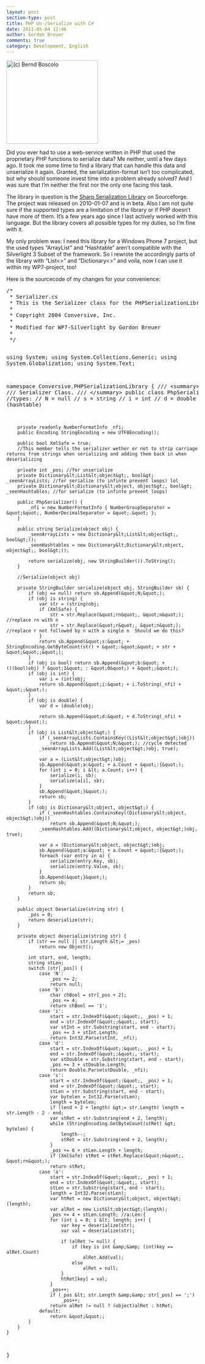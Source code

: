 ```yaml
---
layout: post
section-type: post
title: PHP Un-/Serialize with C#
date: 2011-05-04 12:46
author: Gordon Breuer
comments: true
category: Development, English
---
```

<p class="hide"><img style="background-image: none; border-right-width: 0px; padding-left: 0px; padding-right: 0px; display: inline; border-top-width: 0px; border-bottom-width: 0px; border-left-width: 0px; padding-top: 0px" border="0" alt="(c) Bernd Boscolo" src="http://anheledirwp.blob.core.windows.net/wordpress/2011/05/aboutpixel.de-Netzwerk-10-Bernd-Boscolo.jpg" width="240" height="218" /></p>  <p>Did you ever had to use a web-service written in PHP that used the proprietary PHP functions to serialize data? Me neither, until a few days ago. It took me some time to find a library that can handle this data and unserialize it again. Granted, the serialization-format isn’t too complicated, but why should someone invest time into a problem already solved? And I was sure that I’m neither the first nor the only one facing this task.</p>  <p>The library in question is the <a href="http://csphpserial.sourceforge.net/">Sharp Serialization Library</a> on Sourceforge. The project was released on 2010-01-07 and is in beta. Also I am not quite sure if the supported types are a limitation of the library or if PHP doesn’t have more of them. It’s a few years ago since I last actively worked with this language. But the library covers all possible types for my duties, so I’m fine with it.</p>  <p>My only problem was: I need this library for a Windows Phone 7 project, but the used types “ArrayList” and “Hashtable” aren’t compatible with the Silverlight 3 Subset of the framework. So I rewrote the accordingly parts of the library with “List&lt;&gt;” and “Dictionary&lt;&gt;” and voíla, now I can use it within my WP7-project, too!</p>  <p>Here is the sourcecode of my changes for your convenience:</p>  <pre class="brush: csharp;">/*
 * Serializer.cs
 * This is the Serializer class for the PHPSerializationLibrary
 *  
 * Copyright 2004 Conversive, Inc.
 * 
 * Modified for WP7-Silverlight by Gordon Breuer
 *
 */

using System;
using System.Collections.Generic;
using System.Globalization;
using System.Text;

namespace Conversive.PHPSerializationLibrary {
    /// &lt;summary&gt;
    /// Serializer Class.
    /// &lt;/summary&gt;
    public class PhpSerializer {
        //types:
        // N = null
        // s = string
        // i = int
        // d = double
        // a = array (hashtable)

        private readonly NumberFormatInfo _nfi;
        public Encoding StringEncoding = new UTF8Encoding();

        public bool XmlSafe = true;
        //This member tells the serializer wether or not to strip carriage returns from strings when serializing and adding them back in when deserializing

        private int _pos; //for unserialize
        private Dictionary&lt;List&lt;object&gt;, bool&gt; _seenArrayLists; //for serialize (to infinte prevent loops) lol
        private Dictionary&lt;Dictionary&lt;object, object&gt;, bool&gt; _seenHashtables; //for serialize (to infinte prevent loops)

        public PhpSerializer() {
            _nfi = new NumberFormatInfo { NumberGroupSeparator = &quot;&quot;, NumberDecimalSeparator = &quot;.&quot; };
        }

        public string Serialize(object obj) {
            _seenArrayLists = new Dictionary&lt;List&lt;object&gt;, bool&gt;();
            _seenHashtables = new Dictionary&lt;Dictionary&lt;object, object&gt;, bool&gt;();

            return serialize(obj, new StringBuilder()).ToString();
        }

        //Serialize(object obj)

        private StringBuilder serialize(object obj, StringBuilder sb) {
            if (obj == null) return sb.Append(&quot;N;&quot;);
            if (obj is string) {
                var str = (string)obj;
                if (XmlSafe) {
                    str = str.Replace(&quot;rn&quot;, &quot;n&quot;); //replace rn with n
                    str = str.Replace(&quot;r&quot;, &quot;n&quot;); //replace r not followed by n with a single n  Should we do this?
                }
                return sb.Append(&quot;s:&quot; + StringEncoding.GetByteCount(str) + &quot;:&quot;&quot; + str + &quot;&quot;;&quot;);
            }
            if (obj is bool) return sb.Append(&quot;b:&quot; + (((bool)obj) ? &quot;1&quot; : &quot;0&quot;) + &quot;;&quot;);
            if (obj is int) {
                var i = (int)obj;
                return sb.Append(&quot;i:&quot; + i.ToString(_nfi) + &quot;;&quot;);
            }
            if (obj is double) {
                var d = (double)obj;

                return sb.Append(&quot;d:&quot; + d.ToString(_nfi) + &quot;;&quot;);
            }
            if (obj is List&lt;object&gt;) {
                if (_seenArrayLists.ContainsKey((List&lt;object&gt;)obj))
                    return sb.Append(&quot;N;&quot;); //cycle detected
                _seenArrayLists.Add((List&lt;object&gt;)obj, true);

                var a = (List&lt;object&gt;)obj;
                sb.Append(&quot;a:&quot; + a.Count + &quot;:{&quot;);
                for (int i = 0; i &lt; a.Count; i++) {
                    serialize(i, sb);
                    serialize(a[i], sb);
                }
                sb.Append(&quot;}&quot;);
                return sb;
            }
            if (obj is Dictionary&lt;object, object&gt;) {
                if (_seenHashtables.ContainsKey((Dictionary&lt;object, object&gt;)obj))
                    return sb.Append(&quot;N;&quot;);
                _seenHashtables.Add((Dictionary&lt;object, object&gt;)obj, true);

                var a = (Dictionary&lt;object, object&gt;)obj;
                sb.Append(&quot;a:&quot; + a.Count + &quot;:{&quot;);
                foreach (var entry in a) {
                    serialize(entry.Key, sb);
                    serialize(entry.Value, sb);
                }
                sb.Append(&quot;}&quot;);
                return sb;
            }
            return sb;
        }

        public object Deserialize(string str) {
            _pos = 0;
            return deserialize(str);
        }

        private object deserialize(string str) {
            if (str == null || str.Length &lt;= _pos)
                return new Object();

            int start, end, length;
            string stLen;
            switch (str[_pos]) {
                case 'N':
                    _pos += 2;
                    return null;
                case 'b':
                    char chBool = str[_pos + 2];
                    _pos += 4;
                    return chBool == '1';
                case 'i':
                    start = str.IndexOf(&quot;:&quot;, _pos) + 1;
                    end = str.IndexOf(&quot;;&quot;, start);
                    var stInt = str.Substring(start, end - start);
                    _pos += 3 + stInt.Length;
                    return Int32.Parse(stInt, _nfi);
                case 'd':
                    start = str.IndexOf(&quot;:&quot;, _pos) + 1;
                    end = str.IndexOf(&quot;;&quot;, start);
                    var stDouble = str.Substring(start, end - start);
                    _pos += 3 + stDouble.Length;
                    return Double.Parse(stDouble, _nfi);
                case 's':
                    start = str.IndexOf(&quot;:&quot;, _pos) + 1;
                    end = str.IndexOf(&quot;:&quot;, start);
                    stLen = str.Substring(start, end - start);
                    var bytelen = Int32.Parse(stLen);
                    length = bytelen;
                    if ((end + 2 + length) &gt;= str.Length) length = str.Length - 2 - end;
                    var stRet = str.Substring(end + 2, length);
                    while (StringEncoding.GetByteCount(stRet) &gt; bytelen) {
                        length--;
                        stRet = str.Substring(end + 2, length);
                    }
                    _pos += 6 + stLen.Length + length;
                    if (XmlSafe) stRet = stRet.Replace(&quot;n&quot;, &quot;rn&quot;);
                    return stRet;
                case 'a':
                    start = str.IndexOf(&quot;:&quot;, _pos) + 1;
                    end = str.IndexOf(&quot;:&quot;, start);
                    stLen = str.Substring(start, end - start);
                    length = Int32.Parse(stLen);
                    var htRet = new Dictionary&lt;object, object&gt;(length);
                    var alRet = new List&lt;object&gt;(length);
                    _pos += 4 + stLen.Length; //a:Len:{
                    for (int i = 0; i &lt; length; i++) {
                        var key = deserialize(str);
                        var val = deserialize(str);

                        if (alRet != null) {
                            if (key is int &amp;&amp; (int)key == alRet.Count)
                                alRet.Add(val);
                            else
                                alRet = null;
                        }
                        htRet[key] = val;
                    }
                    _pos++;
                    if (_pos &lt; str.Length &amp;&amp; str[_pos] == ';')
                        _pos++;
                    return alRet != null ? (object)alRet : htRet;
                default:
                    return &quot;&quot;;
            }
        }
    }
}</pre>